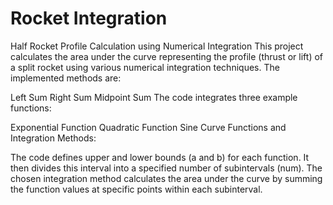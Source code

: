 # Rocket Integration
Half Rocket Profile Calculation using Numerical Integration
This project calculates the area under the curve representing the profile (thrust or lift) of a split rocket using various numerical integration techniques. The implemented methods are:

Left Sum
Right Sum
Midpoint Sum
The code integrates three example functions:

Exponential Function
Quadratic Function
Sine Curve
Functions and Integration Methods:

The code defines upper and lower bounds (a and b) for each function. It then divides this interval into a specified number of subintervals (num). The chosen integration method calculates the area under the curve by summing the function values at specific points within each subinterval.
